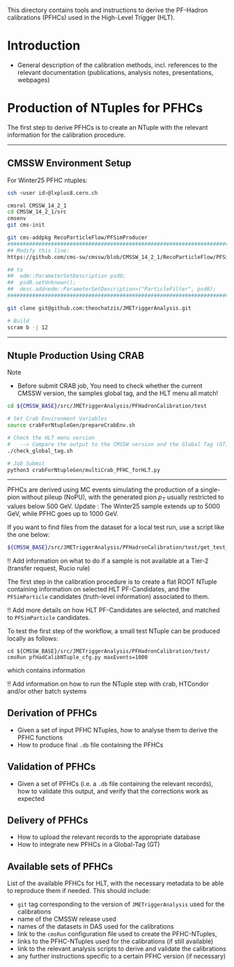 This directory contains tools and instructions
to derive the PF-Hadron calibrations (PFHCs)
used in the High-Level Trigger (HLT).

# Introduction

 * General description of the calibration methods,
   incl. references to the relevant documentation
   (publications, analysis notes, presentations, webpages)


# Production of NTuples for PFHCs

The first step to derive PFHCs is to create an NTuple with the relevant information for the calibration procedure.

----------------------------

## CMSSW Environment Setup
For Winter25 PFHC ntuples:
```bash
ssh <user id>@lxplus8.cern.ch

cmsrel CMSSW_14_2_1
cd CMSSW_14_2_1/src
cmsenv
git cms-init

git cms-addpkg RecoParticleFlow/PFSimProducer
####################################################################################
## Modify this line:
https://github.com/cms-sw/cmssw/blob/CMSSW_14_2_1/RecoParticleFlow/PFSimProducer/plugins/PFSimParticleProducer.cc#L125

## to
##  edm::ParameterSetDescription psd0;
##  psd0.setUnknown();
##  desc.add<edm::ParameterSetDescription>("ParticleFilter", psd0);
####################################################################################

git clone git@github.com:theochatzis/JMETriggerAnalysis.git

# Build
scram b -j 12
```
----------------------------

## Ntuple Production Using CRAB
> [!NOTE]
> - Before submit CRAB job, You need to check whether the current CMSSW version, the samples global tag, and the HLT menu all match!


```bash
cd ${CMSSW_BASE}/src/JMETriggerAnalysis/PFHadronCalibration/test

# Set Crab Environment Variables
source crabForNtupleGen/prepareCrabEnv.sh

# Check the HLT menu version
#   --> Compare the output to the CMSSW version and the Global Tag (GT) used for the samples
./check_global_tag.sh

# Job Submit
python3 crabForNtupleGen/multiCrab_PFHC_forHLT.py
```
----------------------------

PFHCs are derived using MC events simulating
the production of a single-pion without pileup (NoPU),
with the generated pion $p_{T}$ usually restricted to values below 500 GeV.
Update : The Winter25 sample extends up to 5000 GeV, while PFHC goes up to 1000 GeV.

If you want to find files from the dataset for a local test run, use a script like the one below:
```bash
${CMSSW_BASE}/src/JMETriggerAnalysis/PFHadronCalibration/test/get_test_file_from_das.sh
```

!! Add information on what to do if a sample is not available at a Tier-2 (transfer request, Rucio rule)

The first step in the calibration procedure is to create a flat ROOT NTuple
containing information on selected HLT PF-Candidates,
and the `PFSimParticle` candidates (truth-level information) associated to them.

!! Add more details on how HLT PF-Candidates are selected, and matched to `PFSimParticle` candidates.

To test the first step of the workflow, a small test NTuple can be produced locally as follows:
```
cd ${CMSSW_BASE}/src/JMETriggerAnalysis/PFHadronCalibration/test/
cmsRun pfHadCalibNTuple_cfg.py maxEvents=1000
```

which contains information

!! Add information on how to run the NTuple step with crab, HTCondor and/or other batch systems

## Derivation of PFHCs

 * Given a set of input PFHC NTuples, how to analyse them to derive the PFHC functions
 * How to produce final `.db` file containing the PFHCs

## Validation of PFHCs

 * Given a set of PFHCs (i.e. a `.db` file containing the relevant records),
   how to validate this output, and verify that the corrections work as expected

## Delivery of PFHCs

 * How to upload the relevant records to the appropriate database
 * How to integrate new PFHCs in a Global-Tag (GT)

## Available sets of PFHCs

List of the available PFHCs for HLT,
with the necessary metadata to be able to reproduce them if needed.
This should include:
 * `git` tag corresponding to the version of `JMETriggerAnalysis` used for the calibrations
 * name of the CMSSW release used
 * names of the datasets in DAS used for the calibrations
 * link to the `cmsRun` configuration file used to create the PFHC-NTuples,
 * links to the PFHC-NTuples used for the calibrations (if still available)
 * link to the relevant analysis scripts to derive and validate the calibrations
 * any further instructions specific to a certain PFHC version (if necessary)

